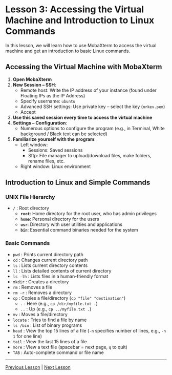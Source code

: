 # Lesson 3: Accessing the Virtual Machine and Introduction to Linux Commands

In this lesson, we will learn how to use MobaXterm to access the virtual machine and get an introduction to basic Linux commands.

## Accessing the Virtual Machine with MobaXterm

1. **Open MobaXterm**
2. **New Session – SSH**:
   - Remote host: Write the IP address of your instance (found under Floating IPs as the IP Address)
   - Specify username: `ubuntu`
   - Advanced SSH settings: Use private key – select the key (`mrkev.pem`)
   - Accept
3. **Use this saved session every time to access the virtual machine**
4. **Settings – Configuration**:
   - Numerous options to configure the program (e.g., in Terminal, White background / Black text can be selected)
5. **Familiarize yourself with the program**:
   - Left window: 
     - Sessions: Saved sessions
     - Sftp: File manager to upload/download files, make folders, rename files, etc.
   - Right window: Linux environment

## Introduction to Linux and Simple Commands

### UNIX File Hierarchy
- `/` : Root directory
  - **`root`**: Home directory for the root user, who has admin privileges
  - **`home`**: Personal directory for the users
  - **`usr`**: Directory with user utilities and applications
  - **`bin`**: Essential command binaries needed for the system

### Basic Commands

- `pwd` : Prints current directory path
- `cd` : Changes current directory path
- `ls` : Lists current directory contents
- `ll` : Lists detailed contents of current directory
- `ls -lh` : Lists files in a human-friendly format
- `mkdir` : Creates a directory
- `rm` : Removes a file
- `rm -r` : Removes a directory
- `cp` : Copies a file/directory (`cp "file" "destination"`)
  - `.` : Here (e.g., `cp /dir/myfile.txt .`)
  - `..` : Up (e.g., `cp ../myfile.txt .`)
- `mv` : Moves a file/directory
- `locate` : Tries to find a file by name
- `ls /bin` : List of binary programs
- `head` : View the top 15 lines of a file (`-n` specifies number of lines, e.g., `-n 1` for one line)
- `tail` : View the last 15 lines of a file
- `more` : View a text file (spacebar = next page, `q` to quit)
- `TAB` : Auto-complete command or file name

---

[Previous Lesson](../lesson2/lesson2.md) | [Next Lesson](../lesson4/lesson4.md)
